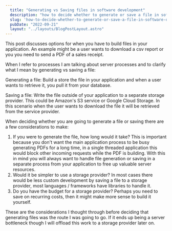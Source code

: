 ```yaml
---
  title: "Generating vs Saving files in software development"
  description: "how to decide whether to generate or save a file in software development"
  slug: 'how-to-decide-whether-to-generate-or-save-a-file-in-software-development'
  pubDate: "2022-09-21"
  layout: "../layouts/BlogPostLayout.astro"
---
```


This post discusses options for when you have to build files in your application. An example might be a user wants to download a csv report or you you need to send a PDF of a sales receipt. 

When I refer to processes I am talking about server processes and to clarify what I mean by generating vs saving a file:

Generating a file: Build a store the file in your application and when a user wants to retrieve it, you pull it from your database.

Saving a file: Write the file outside of your application to a separate storage provider. This could be Amazon's S3 service or Google Cloud Storage. In this scenario when the user wants to download the file it will be retrieved from the service provider.

When deciding whether you are going to generate a file or saving there are a few considerations to make:

1. If you were to generate the file, how long would it take? This is important because you don't want the main application process to be busy generating PDFs for a long time, in a single threaded application this would block other incoming requests while the PDF is building. With this in mind you will always want to handle file generation or saving in a separate process from your application to free up valuable server resources.
2. Would it be simpler to use a storage provider? In most cases there would be less custom development by saving a file to a storage provider, most languages / frameworks have libraries to handle it.
3. Do you have the budget for a storage provider? Perhaps you need to save on recurring costs, then it might make more sense to build it yourself.

These are the considerations I thought through before deciding that generating files was the route I was going to go. If it ends up being a server bottleneck though I will offload this work to a storage provider later on.
